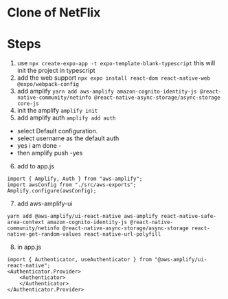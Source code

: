 # Clone of NetFlix

# Steps

1. use `npx create-expo-app -t expo-template-blank-typescript` this will init the project in typescript
2. add the web support `npx expo install react-dom react-native-web @expo/webpack-config`
3. add amplify `yarn add aws-amplify amazon-cognito-identity-js @react-native-community/netinfo @react-native-async-storage/async-storage core-js`
4. init the amplify `amplify init`
5. add amplify auth `amplify add auth`

- select Default configuration.
- select username as the default auth
- yes i am done -
- then amplify push
  -yes

6. add to app.js

```
import { Amplify, Auth } from "aws-amplify";
import awsConfig from "./src/aws-exports";
Amplify.configure(awsConfig);
```

7. add aws-amplify-ui

```
yarn add @aws-amplify/ui-react-native aws-amplify react-native-safe-area-context amazon-cognito-identity-js @react-native-community/netinfo @react-native-async-storage/async-storage react-native-get-random-values react-native-url-polyfill
```

8. in app.js

```
import { Authenticator, useAuthenticator } from "@aws-amplify/ui-react-native";
<Authenticator.Provider>
    <Authenticator>
    </Authenticator>
</Authenticator.Provider>
```
